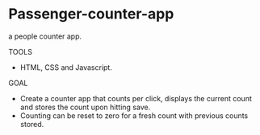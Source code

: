 # Passenger-counter-app
a people counter app.

TOOLS
- HTML, CSS and Javascript.

GOAL
- Create a counter app that counts per click, displays the current count and stores the count upon hitting save.
- Counting can be reset to zero for a fresh count with previous counts stored.
